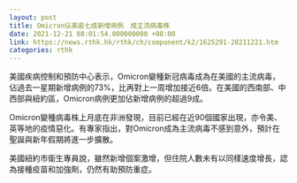 ```yaml
---
layout: post
title: Omicron佔美逾七成新增病例　成主流病毒株
date: 2021-12-21 08:01:54.000000000 +08:00
link: https://news.rthk.hk/rthk/ch/component/k2/1625291-20211221.htm
categories: rthk
---
```


美國疾病控制和預防中心表示，Omicron變種新冠病毒成為在美國的主流病毒，佔過去一星期新增病例的73%，比再對上一周增加接近6倍。在美國的西南部、中西部與紐約區，Omicron病例更加佔新增病例的超過9成。

Omicron變種病毒株上月底在非洲發現，目前已經在近90個國家出現，亦令美、英等地的疫情惡化。有專家指出，對Omicron成為主流病毒不感到意外，預計在聖誕與新年假期將進一步擴散。

美國紐約市衛生專員說，雖然新增個案激增，但住院人數未有以同樣速度增長，認為接種疫苗和加強劑，仍然有助預防重症。
